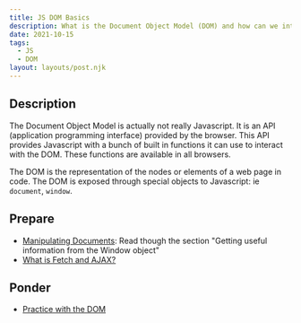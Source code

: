 ```yaml
---
title: JS DOM Basics
description: What is the Document Object Model (DOM) and how can we interact with it?
date: 2021-10-15
tags:
  - JS
  - DOM
layout: layouts/post.njk
---
```


## Description

The Document Object Model is actually not really Javascript. It is an API (application programming interface) provided by the browser. This API provides Javascript with a bunch of built in functions it can use to interact with the DOM. These functions are available in all browsers.

The DOM is the representation of the nodes or elements of a web page in code. The DOM is exposed through special objects to Javascript: ie `document`, `window`.

## Prepare

- [Manipulating Documents](https://developer.mozilla.org/en-US/docs/Learn/JavaScript/Client-side_web_APIs/Manipulating_documents): Read though the section "Getting useful information from the Window object"
- [What is Fetch and AJAX?](prepare1/)

## Ponder

- [Practice with the DOM](ponder1/)
